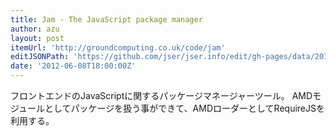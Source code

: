 ```yaml
---
title: Jam - The JavaScript package manager
author: azu
layout: post
itemUrl: 'http://groundcomputing.co.uk/code/jam'
editJSONPath: 'https://github.com/jser/jser.info/edit/gh-pages/data/2012/06/index.json'
date: '2012-06-08T18:00:00Z'
---
```

フロントエンドのJavaScriptに関するパッケージマネージャーツール。
AMDモジュールとしてパッケージを扱う事ができて、AMDローダーとしてRequireJSを利用する。

